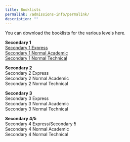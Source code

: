 ```yaml
---
title: Booklists
permalink: /admissions-info/permalink/
description: ""
---
```

You can download the booklists for the various levels here.

**Secondary 1**<br>
[Secondary 1 Express](https://drive.google.com/file/d/1u26h5a0seSsd9Gff45oMwZjlp2A2JaAA/view?usp=share_link)<br>
[Secondary 1 Normal Academic](https://drive.google.com/file/d/1uuN9WIiOOZwBzJZ7h5tQQRgQoZyWsvTK/view?usp=share_link)<br>
[Secondary 1 Normal Technical ](https://drive.google.com/file/d/14WvX3Z1R6wFunaXuKTMoCUFH5IAI48Gt/view?usp=share_link)

**Secondary 2**<br>
Secondary 2 Express<br>
Secondary 2 Normal Academic <br>
Secondary 2 Normal Technical 

**Secondary 3**<br>
Secondary 3 Express<br>
Secondary 3 Normal Academic <br>
Secondary 3 Normal Technical 

**Secondary 4/5**<br>
Secondary 4 Express/Secondary 5<br>
Secondary 4 Normal Academic <br>
Secondary 4 Normal Technical 